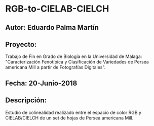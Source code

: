 # RGB-to-CIELAB-CIELCH
## Autor: Eduardo Palma Martín
## Proyecto:
Trabajo de Fin en Grado de Biología en la Universidad de Málaga: "Caracterización Fenotípica y Clasificación de Variedades de Persea americana Mill a partir de Fotografías Digitales".
## Fecha: 20-Junio-2018
## Descripción:
Estudio de colinealidad realizado entre el espacio de color RGB y CIELAB/CIELCH de un set de hojas de Persea americana Mill.
